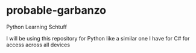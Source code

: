 # probable-garbanzo
Python Learning Schtuff

I will be using this repository for Python like a similar one I have for C# for access across all devices
